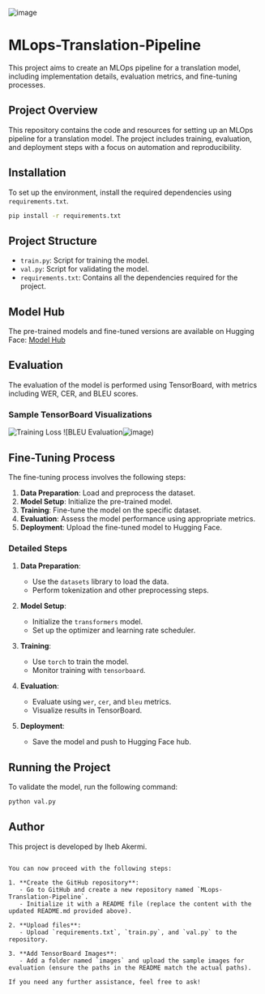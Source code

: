 ![image](https://github.com/ihebakermi10/MLops-Translation-Pipeline/assets/90511874/fd163b0c-5e9b-4a9b-b746-617d5c9c648a)
# MLops-Translation-Pipeline

This project aims to create an MLOps pipeline for a translation model, including implementation details, evaluation metrics, and fine-tuning processes. 

## Project Overview
This repository contains the code and resources for setting up an MLOps pipeline for a translation model. The project includes training, evaluation, and deployment steps with a focus on automation and reproducibility.

## Installation
To set up the environment, install the required dependencies using `requirements.txt`.

```sh
pip install -r requirements.txt
```

## Project Structure
- `train.py`: Script for training the model.
- `val.py`: Script for validating the model.
- `requirements.txt`: Contains all the dependencies required for the project.

## Model Hub
The pre-trained models and fine-tuned versions are available on Hugging Face:
[Model Hub](https://huggingface.co/ihebaker10)

## Evaluation
The evaluation of the model is performed using TensorBoard, with metrics including WER, CER, and BLEU scores.

### Sample TensorBoard Visualizations
![Training Loss](![image](https://github.com/ihebakermi10/MLops-Translation-Pipeline/assets/90511874/c2983263-387f-489e-8f17-1ab1e37a70f4))
![BLEU Evaluation![image](https://github.com/ihebakermi10/MLops-Translation-Pipeline/assets/90511874/f3533637-294f-4a8b-969d-8066d86ad80b))

## Fine-Tuning Process
The fine-tuning process involves the following steps:
1. **Data Preparation**: Load and preprocess the dataset.
2. **Model Setup**: Initialize the pre-trained model.
3. **Training**: Fine-tune the model on the specific dataset.
4. **Evaluation**: Assess the model performance using appropriate metrics.
5. **Deployment**: Upload the fine-tuned model to Hugging Face.

### Detailed Steps
1. **Data Preparation**:
    - Use the `datasets` library to load the data.
    - Perform tokenization and other preprocessing steps.

2. **Model Setup**:
    - Initialize the `transformers` model.
    - Set up the optimizer and learning rate scheduler.

3. **Training**:
    - Use `torch` to train the model.
    - Monitor training with `tensorboard`.

4. **Evaluation**:
    - Evaluate using `wer`, `cer`, and `bleu` metrics.
    - Visualize results in TensorBoard.

5. **Deployment**:
    - Save the model and push to Hugging Face hub.

## Running the Project
To validate the model, run the following command:

```sh
python val.py
```

## Author
This project is developed by Iheb Akermi.
```

You can now proceed with the following steps:

1. **Create the GitHub repository**:
   - Go to GitHub and create a new repository named `MLops-Translation-Pipeline`.
   - Initialize it with a README file (replace the content with the updated README.md provided above).

2. **Upload files**:
   - Upload `requirements.txt`, `train.py`, and `val.py` to the repository.

3. **Add TensorBoard Images**:
   - Add a folder named `images` and upload the sample images for evaluation (ensure the paths in the README match the actual paths).

If you need any further assistance, feel free to ask!
